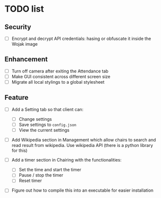 # TODO list

## Security

- [ ] Encrypt and decrypt API credentials: hasing or obfuscate it inside the Wojak image

## Enhancement

- [ ] Turn off camera after exiting the Attendance tab
- [ ] Make GUI consistent across different screen size
- [ ] Migrate all local stylings to a global stylesheet

## Feature

- [ ] Add a Setting tab so that client can:
  - [ ] Change settings
  - [ ] Save settings to `config.json`
  - [ ] View the current settings

- [ ] Add Wikipedia section in Management which allow chairs to search and read result from wikipedia. Use wikipedia API (there is a python library for this)

- [ ] Add a timer section in Chairing with the functionalities:
  - [ ] Set the time and start the timer
  - [ ] Pause / stop the timer
  - [ ] Reset timer

- [ ] Figure out how to compile this into an executable for easier installation
